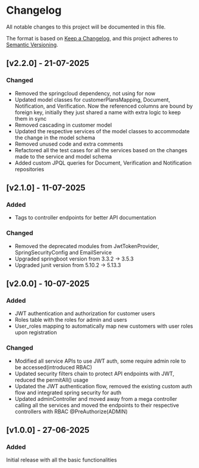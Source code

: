# Changelog

All notable changes to this project will be documented in this file.

The format is based on [Keep a Changelog](https://keepachangelog.com/en/1.1.0/),
and this project adheres to [Semantic Versioning](https://semver.org/spec/v2.0.0.html).

## [v2.2.0] - 21-07-2025

### Changed
- Removed the springcloud dependency, not using for now
- Updated model classes for customerPlansMapping, Document, Notification, and Verification. Now the referenced columns are bound by foreign key, initially they just shared a name with extra logic to keep them in sync
- Removed cascading in customer model
- Updated the respective services of the model classes to accommodate the change in the model schema
- Removed unused code and extra comments
- Refactored all the test cases for all the services based on the changes made to the service and model schema
- Added custom JPQL queries for Document, Verification and Notification repositories

## [v2.1.0] - 11-07-2025

### Added
- Tags to controller endpoints for better API documentation


### Changed
- Removed the deprecated modules from JwtTokenProvider, SpringSecurityConfig and EmailService
- Upgraded springboot version from 3.3.2 -> 3.5.3
- Upgraded junit version from 5.10.2 -> 5.13.3

## [v2.0.0] - 10-07-2025

### Added
- JWT authentication and authorization for customer users
- Roles table with the roles for admin and users
- User_roles mapping to automatically map new customers with user roles upon registration

### Changed
- Modified all service APIs to use JWT auth, some require admin role to be accessed(introduced RBAC)
- Updated security filters chain to protect API endpoints with JWT, reduced the permitAll() usage
- Updated the JWT authentication flow, removed the existing custom auth flow and integrated spring security for auth
- Updated adminController and moved away from a mega controller calling all the services and moved the endpoints to their respective controllers with RBAC @PreAuthorize(ADMIN)

## [v1.0.0] - 27-06-2025

### Added
Initial release with all the basic functionalities
